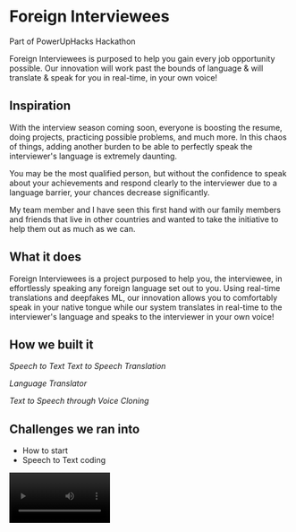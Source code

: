 # Foreign Interviewees
Part of PowerUpHacks Hackathon

Foreign Interviewees is purposed to help you gain every job opportunity possible. Our innovation will work past the bounds of language & will translate & speak for you in real-time, in your own voice!

## Inspiration
With the interview season coming soon, everyone is boosting the resume, doing projects, practicing possible problems, and much more. In this chaos of things, adding another burden to be able to perfectly speak the interviewer's language is extremely daunting. 

You may be the most qualified person, but without the confidence to speak about your achievements and respond clearly to the interviewer due to a language barrier, your chances decrease significantly.

My team member and I have seen this first hand with our family members and friends that live in other countries and wanted to take the initiative to help them out as much as we can.

## What it does
Foreign Interviewees is a project purposed to help you, the interviewee, in effortlessly speaking any foreign language set out to you. 
Using real-time translations and deepfakes ML, our innovation allows you to comfortably speak in your native tongue while our system translates in real-time to the interviewer's language and speaks to the interviewer in your own voice!

## How we built it
_Speech to Text_
_Text to Speech_
_Translation_

_Language Translator_

_Text to Speech through Voice Cloning_

## Challenges we ran into
* How to start
* Speech to Text coding



<video src='https://youtu.be/BCIKo0d5z5s' width=180/>

## Accomplishments that we're proud of
* Getting the translator to actually work
* Getting real-time audio recording and converting to different language on the spot
* This entire project is an accomplishment that we are both proud of
* The fact that everything works 

## What we learned
Combination of Natural Language Processing & the opportunities and challenges it holds, as well as machine learning frameworks, networks, and techniques, including integrating APIs into our program.

## What's next for Foreign Interviewees
Our next step is integrating our project with Google Meet, Zoom, and other meeting applications as an extension. 

We will also take steps in making our tool sound more like the user: precising our deep learning framework in our implementation of the real-time Text-To-Speech Synthesis. We may try altering our Tacotron architecture or add more layers as to make our synthesized voice sound clearer and more like the individual.

<video src='https://youtu.be/BCIKo0d5z5s' width=180/>
